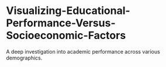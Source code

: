 # Visualizing-Educational-Performance-Versus-Socioeconomic-Factors
A deep investigation into academic performance across various demographics. 
